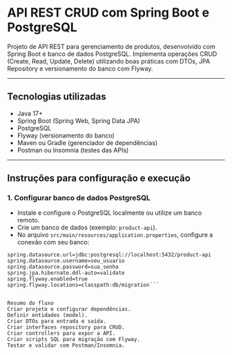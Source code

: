 # API REST CRUD com Spring Boot e PostgreSQL

Projeto de API REST para gerenciamento de produtos, desenvolvido com Spring Boot e banco de dados PostgreSQL. Implementa operações CRUD (Create, Read, Update, Delete) utilizando boas práticas com DTOs, JPA Repository e versionamento do banco com Flyway.

---

## Tecnologias utilizadas

- Java 17+
- Spring Boot (Spring Web, Spring Data JPA)
- PostgreSQL
- Flyway (versionamento do banco)
- Maven ou Gradle (gerenciador de dependências)
- Postman ou Insomnia (testes das APIs)

---

## Instruções para configuração e execução

### 1. Configurar banco de dados PostgreSQL

- Instale e configure o PostgreSQL localmente ou utilize um banco remoto.
- Crie um banco de dados (exemplo: `product-api`).
- No arquivo `src/main/resources/application.properties`, configure a conexão com seu banco:

```properties
spring.datasource.url=jdbc:postgresql://localhost:5432/product-api
spring.datasource.username=seu_usuario
spring.datasource.password=sua_senha
spring.jpa.hibernate.ddl-auto=validate
spring.flyway.enabled=true
spring.flyway.locations=classpath:db/migration´´´


Resumo do fluxo
Criar projeto e configurar dependências.
Definir entidades (model).
Criar DTOs para entrada e saída.
Criar interfaces repository para CRUD.
Criar controllers para expor a API.
Criar scripts SQL para migração com Flyway.
Testar e validar com Postman/Insomnia.
